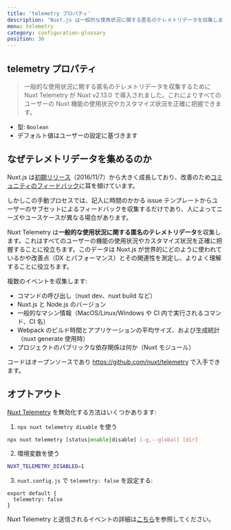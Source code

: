 ```yaml
---
title: 'telemetry プロパティ'
description: 'Nuxt.js は一般的な使用状況に関する匿名のテレメトリデータを収集します。これによりすべてのユーザーの Nuxt 機能の使用状況やカスタマイズ状況を正確に把握できます。'
menu: telemetry
category: configuration-glossary
position: 30
---
```


## telemetry プロパティ

> 一般的な使用状況に関する匿名のテレメトリデータを収集するために Nuxt Telemetry が Nuxt v2.13.0 で導入されました。これによりすべてのユーザーの Nuxt 機能の使用状況やカスタマイズ状況を正確に把握できます。

- 型: `Boolean`
- デフォルト値はユーザーの設定に基づきます

## なぜテレメトリデータを集めるのか

Nuxt.js は[初期リリース](https://github.com/nuxt/nuxt.js/releases/tag/v0.2.0)（2016/11/7）から大きく成長しており、改善のため[コミュニティのフィードバック](https://github.com/nuxt/nuxt.js/issues)に耳を傾けています。

しかしこの手動プロセスでは、記入に時間のかかる issue テンプレートからユーザーのサブセットによるフィードバックを収集するだけであり、人によってニーズやユースケースが異なる場合があります。

Nuxt Telemetry は**一般的な使用状況に関する匿名のテレメトリデータ**を収集します。これはすべてのユーザーの機能の使用状況やカスタマイズ状況を正確に把握することに役立ちます。このデータは Nuxt.js が世界的にどのように使われているかや改善点（DX とパフォーマンス）とその関連性を測定し、よりよく理解することに役立ちます。

複数のイベントを収集します:

- コマンドの呼び出し（nuxt dev、nuxt build など）
- Nuxt.js と Node.js のバージョン
- 一般的なマシン情報（MacOS/Linux/Windows や CI 内で実行されるコマンド、CI 名）
- Webpack のビルド時間とアプリケーションの平均サイズ、および生成統計（nuxt generate 使用時）
- プロジェクトのパブリックな依存関係は何か（Nuxt モジュール）

コードはオープンソースであり https://github.com/nuxt/telemetry で入手できます。

## オプトアウト

[Nuxt Telemetry](https://github.com/nuxt/telemetry) を無効化する方法はいくつかあります:

1. `npx nuxt telemetry disable` を使う

```bash
npx nuxt telemetry [status|enable|disable] [-g,--global] [dir]
```

2. 環境変数を使う

```bash
NUXT_TELEMETRY_DISABLED=1
```

3. `nuxt.config.js` で `telemetry: false` を設定する:

```js{}[nuxt.config.js]
export default {
  telemetry: false
}
```

Nuxt Telemetry と送信されるイベントの詳細は[こちら](https://github.com/nuxt/telemetry)を参照してください。
